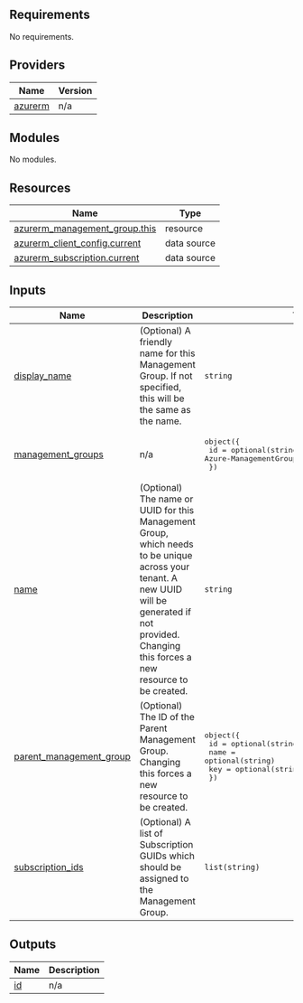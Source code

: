<!-- BEGIN_TF_DOCS -->
## Requirements

No requirements.

## Providers

| Name | Version |
|------|---------|
| <a name="provider_azurerm"></a> [azurerm](#provider\_azurerm) | n/a |

## Modules

No modules.

## Resources

| Name | Type |
|------|------|
| [azurerm_management_group.this](https://registry.terraform.io/providers/hashicorp/azurerm/latest/docs/resources/management_group) | resource |
| [azurerm_client_config.current](https://registry.terraform.io/providers/hashicorp/azurerm/latest/docs/data-sources/client_config) | data source |
| [azurerm_subscription.current](https://registry.terraform.io/providers/hashicorp/azurerm/latest/docs/data-sources/subscription) | data source |

## Inputs

| Name | Description | Type | Default | Required |
|------|-------------|------|---------|:--------:|
| <a name="input_display_name"></a> [display\_name](#input\_display\_name) | (Optional) A friendly name for this Management Group. If not specified, this will be the same as the name. | `string` | `null` | no |
| <a name="input_management_groups"></a> [management\_groups](#input\_management\_groups) | n/a | <pre>object({<br>    id = optional(string) # Output of the module Azure-ManagementGroup<br>  })</pre> | `{}` | no |
| <a name="input_name"></a> [name](#input\_name) | (Optional) The name or UUID for this Management Group, which needs to be unique across your tenant. A new UUID will be generated if not provided. Changing this forces a new resource to be created. | `string` | n/a | yes |
| <a name="input_parent_management_group"></a> [parent\_management\_group](#input\_parent\_management\_group) | (Optional) The ID of the Parent Management Group. Changing this forces a new resource to be created. | <pre>object({<br>    id   = optional(string)<br>    name = optional(string)<br>    key  = optional(string)<br>  })</pre> | `null` | no |
| <a name="input_subscription_ids"></a> [subscription\_ids](#input\_subscription\_ids) | (Optional) A list of Subscription GUIDs which should be assigned to the Management Group. | `list(string)` | `[]` | no |

## Outputs

| Name | Description |
|------|-------------|
| <a name="output_id"></a> [id](#output\_id) | n/a |
<!-- END_TF_DOCS -->